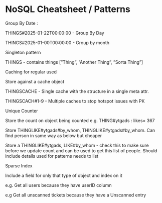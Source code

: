 # NoSQL Cheatsheet / Patterns

Group By Date : 

THINGS#2025-01-22T00:00:00 - Group By Day

THINGS#2025-01-00T00:00:00 - Group by month

Singleton pattern

THINGS - contains things [”Thing”, ”Another Thing”, ”Sorta Thing”]

Caching for regular used

Store against a cache object 

THINGSCACHE - Single cache with the structure in a single meta attr.

THINGSCACH#1-9 - Multiple caches to stop hotspot issues with PK

Unique Counter

Store the count on object being counted e.g. THING#ytgads : likes= 367

Store THINGLIKE#ytgads#by_whom, THINGLIKE#ytgads#by_whom. Can find person in same way as below but cheaper

Store a THINGLIKE#ytgads, LIKE#by_whom  - check this to make sure before we update count and can be used to get this list of people. Should include details used for patterns needs to list

Sparse Index

Include a field for only that type of object and index on it

e.g. Get all users because they have userID column

e.g Get all unscanned tickets because they have a Unscanned entry
